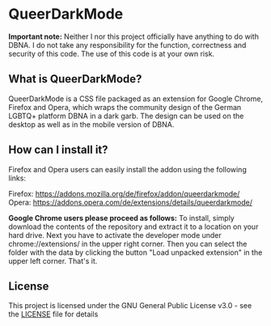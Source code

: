 # QueerDarkMode

**Important note:** Neither I nor this project officially have anything to do with DBNA. I do not take any responsibility for the function, correctness and security of this code. The use of this code is at your own risk. 


## What is QueerDarkMode?

QueerDarkMode is a CSS file packaged as an extension for Google Chrome, Firefox and Opera, which wraps the community design of the German LGBTQ+ platform DBNA in a dark garb. The design can be used on the desktop as well as in the mobile version of DBNA.

## How can I install it?

Firefox and Opera users can easily install the addon using the following links:

Firefox: https://addons.mozilla.org/de/firefox/addon/queerdarkmode/
Opera: https://addons.opera.com/de/extensions/details/queerdarkmode/

**Google Chrome users please proceed as follows:**
To install, simply download the contents of the repository and extract it to a location on your hard drive. Next you have to activate the developer mode under chrome://extensions/ in the upper right corner. Then you can select the folder with the data by clicking the button "Load unpacked extension" in the upper left corner. That's it.

## License

This project is licensed under the GNU General Public License v3.0 - see the [LICENSE](LICENSE) file for details
